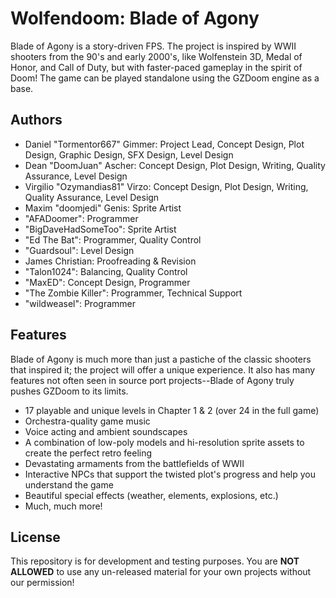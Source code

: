 # Wolfendoom: Blade of Agony
Blade of Agony is a story-driven FPS. The project is inspired by WWII shooters from the 90's and early 2000's, like Wolfenstein 3D, Medal of Honor, and Call of Duty, but with faster-paced gameplay in the spirit of Doom! The game can be played standalone using the GZDoom engine as a base.

## Authors
- Daniel "Tormentor667" Gimmer: Project Lead, Concept Design, Plot Design, Graphic Design, SFX Design, Level Design
- Dean "DoomJuan" Ascher: Concept Design, Plot Design, Writing, Quality Assurance, Level Design
- Virgilio "Ozymandias81" Virzo: Concept Design, Plot Design, Writing, Quality Assurance, Level Design
- Maxim "doomjedi" Genis: Sprite Artist
- "AFADoomer": Programmer
- "BigDaveHadSomeToo": Sprite Artist
- "Ed The Bat": Programmer, Quality Control
- "Guardsoul": Level Design
- James Christian: Proofreading & Revision
- "Talon1024": Balancing, Quality Control
- "MaxED": Concept Design, Programmer
- "The Zombie Killer": Programmer, Technical Support
- "wildweasel": Programmer


## Features
Blade of Agony is much more than just a pastiche of the classic shooters that inspired it; the project will offer a unique experience. It also has many features not often seen in source port projects--Blade of Agony truly pushes GZDoom to its limits.
- 17 playable and unique levels in Chapter 1 & 2 (over 24 in the full game)
- Orchestra-quality game music
- Voice acting and ambient soundscapes
- A combination of low-poly models and hi-resolution sprite assets to create the perfect retro feeling
- Devastating armaments from the battlefields of WWII
- Interactive NPCs that support the twisted plot's progress and help you understand the game
- Beautiful special effects (weather, elements, explosions, etc.)
- Much, much more!


## License
This repository is for development and testing purposes. You are **NOT ALLOWED** to use any un-released material for your own projects without our permission!
